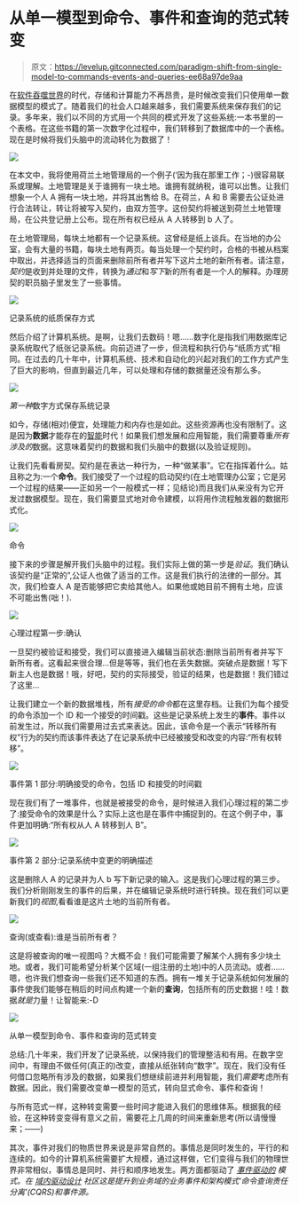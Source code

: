 # 从单一模型到命令、事件和查询的范式转变

> 原文：<https://levelup.gitconnected.com/paradigm-shift-from-single-model-to-commands-events-and-queries-ee68a97de9aa>

在[软件吞噬世界](https://quoteinvestigator.com/2018/01/24/software/)的时代，存储和计算能力不再昂贵，是时候改变我们只使用单一数据模型的模式了。随着我们的社会人口越来越多，我们需要系统来保存我们的记录。多年来，我们以不同的方式用一个共同的模式开发了这些系统:一本书里的一个表格。在这些书籍的第一次数字化过程中，我们转移到了数据库中的一个表格。现在是时候将我们头脑中的流动转化为数据了！

![](img/d7958f677a24412d6ab6dc229b4baf4e.png)

在本文中，我将使用荷兰土地管理局的一个例子(‘因为我在那里工作；-)很容易联系或理解。土地管理是关于谁拥有一块土地。谁拥有就纳税，谁可以出售。让我们想象一个人 A 拥有一块土地，并将其出售给 B。在荷兰，A 和 B 需要去公证处进行合法转让，转让将被写入契约，由双方签字。这份契约将被送到荷兰土地管理局，在公共登记册上公布。现在所有权已经从 A 人转移到 b 人了。

在土地管理局，每块土地都有一个记录系统。这曾经是纸上谈兵。在当地的办公室，会有大量的书籍，每块土地有两页。每当处理一个契约时，合格的书被从档案中取出，并选择适当的页面来删除前所有者并写下这片土地的新所有者。请注意，*契约*是收到并处理的文件，转换为*通过*和*写下*新的所有者是一个人的解释。办理房契的职员脑子里发生了一些事情。

![](img/b50c84619c8131c07d8f7d955d68f314.png)

记录系统的纸质保存方式

然后介绍了计算机系统。是啊，让我们去数码！嗯……数字化是指我们用数据库记录系统取代了纸张记录系统。向前迈进了一步，但流程和执行仍与“纸质方式”相同。在过去的几十年中，计算机系统、技术和自动化的兴起对我们的工作方式产生了巨大的影响，但直到最近几年，可以处理和存储的数据量还没有那么多。

![](img/f51c17822e0acff6a0bdf795e439b362.png)

*第一种*数字方式保存系统记录

如今，存储(相对)便宜，处理能力和内存也是如此。这些资源再也没有限制了。这是因为**数据**才能存在的[智能](https://www.thoughtworks.com/insights/blog/intelligent-empowerment-next-wave-technology-led-disruption)时代！如果我们想发展和应用智能，我们需要尊重*所有涉及的*数据。这意味着契约的数据和我们头脑中的数据(以及验证规则)。

让我们先看看房契。契约是在表达一种行为，一种“做某事”。它在指挥着什么。姑且称之为:一个**命令**。我们接受了一个过程的启动契约(在土地管理办公室；它是另一个过程的结果——正如另一个一般模式一样；见结论)而且我们从来没有为它开发过数据模型。现在，我们需要显式地对命令建模，以将用作流程触发器的数据形式化。

![](img/d2a6131b33fca89c5378f7292133b28a.png)

命令

接下来的步骤是解开我们头脑中的过程。我们实际上做的第一步是*验证*。我们确认该契约是“正常的”,公证人也做了适当的工作。这是我们执行的法律的一部分。其次，我们检查人 A 是否能够把它卖给其他人。如果他或她目前不拥有土地，应该不可能出售(咄！).

![](img/3fee36eeabac27ef4500a1ace3c55b30.png)

心理过程第一步:确认

一旦契约被验证和接受，我们可以直接进入编辑当前状态:删除当前所有者并写下新所有者。这看起来很合理…但是等等，我们也在丢失数据。突破点是数据！写下新主人也是数据！哦，好吧，契约的实际接受，验证的结果，也是数据！我们错过了这里…

让我们建立一个新的数据堆栈，所有*接受的命令*都在这里存档。让我们为每个接受的命令添加一个 ID 和一个接受的时间戳。这些是记录系统上发生的**事件**。事件以前发生过，所以我们需要用过去式来表达。因此，该命令是一个表示“转移所有权”行为的契约而该事件表达了在记录系统中已经被接受和改变的内容:“所有权转移”。

![](img/d82af5aa364020a70dcff98065ec74d5.png)

事件第 1 部分:明确接受的命令，包括 ID 和接受的时间戳

现在我们有了一堆事件，也就是被接受的命令，是时候进入我们心理过程的第二步了:接受命令的效果是什么？实际上这也是在事件中捕捉到的。在这个例子中，事件更加明确:“所有权从人 A 转移到人 B”。

![](img/70ded38df3bbd641a30f5b02e168df86.png)

事件第 2 部分:记录系统中变更的明确描述

这是删除人 A 的记录并为人 b 写下新记录的输入。这是我们心理过程的第三步。我们分析刚刚发生的事件的后果，并在编辑记录系统时进行转换。现在我们可以更新我们的*视图*,看看谁是这片土地的当前所有者。

![](img/7a04cfc3a19bcec508b836fcf7ce1873.png)

查询(或查看):谁是当前所有者？

这是将被查询的唯一视图吗？大概不会！我们可能需要了解某个人拥有多少块土地。或者，我们可能希望分析某个区域(一组注册的土地)中的人员流动。或者……嗯，也许我们想查询一些我们还不知道的东西。拥有一堆关于记录系统如何发展的事件使我们能够在稍后的时间点构建一个新的**查询**，包括所有的历史数据！哇！数据*就是*力量！让智能来:-D

![](img/d7958f677a24412d6ab6dc229b4baf4e.png)

从单一模型到命令、事件和查询的范式转变

总结:几十年来，我们开发了记录系统，以保持我们的管理整洁和有用。在数字空间中，有理由不做任何(真正的)改变，直接从纸张转向“数字”。现在，我们没有任何借口忽略所有涉及的数据，如果我们想继续前进并利用智能，我们*需要*考虑所有数据。因此，我们需要改变单一模型的范式，转向显式命令、事件和查询！

与所有范式一样，这种转变需要一些时间才能进入我们的思维体系。根据我的经验，在这种转变变得有意义之前，需要花上几周的时间来重新思考(所以请慢慢来；——)

其次，事件对我们的物质世界来说是非常自然的。事情总是同时发生的，平行的和连续的。如今的计算机系统需要扩大规模，通过这样做，它们变得与我们的物理世界非常相似，事情总是同时、并行和顺序地发生。两方面都驱动了 [*事件驱动的*](https://en.wikipedia.org/wiki/Event-driven_architecture) *模式。在* [*域内驱动设计*](https://en.wikipedia.org/wiki/Domain-driven_design) *社区这是提升到业务域的业务事件和架构模式‘命令查询责任分离’(CQRS)和事件源。*